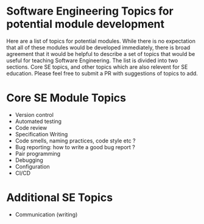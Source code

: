 # Software Engineering Topics for potential module development

Here are a list of topics for potential modules.  While there is no expectation that all of these modules would be developed
immediately, there is broad agreement that it would be helpful to describe a set of topics that would be useful for teaching Software Engineering.
The list is divided into two sections.  Core SE topics, and other topics which are also relevent for SE education.
Please feel free to submit a PR with suggestions of topics to add.  

# Core SE Module Topics
* Version control
* Automated testing
* Code review
* Specification Writing
* Code smells, naming practices, code style etc ?
* Bug reporting: how to write a good bug report ?
* Pair programming
* Debugging
* Configuration
* CI/CD




# Additional SE Topics
* Communication (writing)
